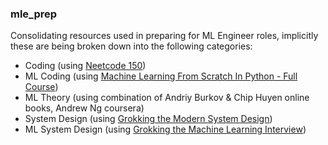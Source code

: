 ### mle_prep
Consolidating resources used in preparing for ML Engineer roles, implicitly these are being broken down into the following categories:
* Coding (using [Neetcode 150](https://neetcode.io/practice))
* ML Coding (using [Machine Learning From Scratch In Python - Full Course](https://www.youtube.com/watch?v=rLOyrWV8gmA))
* ML Theory (using combination of Andriy Burkov & Chip Huyen online books, Andrew Ng coursera)
* System Design (using [Grokking the Modern System Design](https://www.educative.io/courses/grokking-modern-system-design-interview-for-engineers-managers))
* ML System Design (using [Grokking the Machine Learning Interview](https://www.educative.io/courses/grokking-the-machine-learning-interview))
